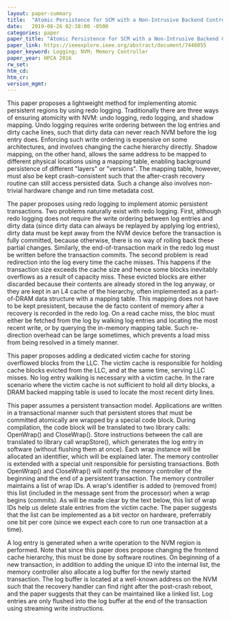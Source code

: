 ```yaml
---
layout: paper-summary
title:  "Atomic Persistence for SCM with a Non-Intrusive Backend Controller"
date:   2019-08-26 02:38:00 -0500
categories: paper
paper_title: "Atomic Persistence for SCM with a Non-Intrusive Backend Controller"
paper_link: https://ieeexplore.ieee.org/abstract/document/7446055
paper_keyword: Logging; NVM; Memory Controller
paper_year: HPCA 2016
rw_set: 
htm_cd: 
htm_cr: 
version_mgmt: 
---
```


This paper proposes a lightweight method for implementing atomic persistent regions by using redo logging. Traditionally
there are three ways of ensuring atomicity with NVM: undo logging, redo logging, and shadow mapping. Undo logging requires
write ordering between the log entries and dirty cache lines, such that dirty data can never reach NVM before the log
entry does. Enforcing such write ordering is expensive on some architectures, and involves changing the cache hierarchy
directly. Shadow mapping, on the other hand, allows the same address to be mapped to different physical locations using
a mapping table, enabling background persistence of different "layers" or "versions". The mapping table, however, must also
be kept crash-consistent such that the after-crash recovery routine can still access persisted data. Such a change also
involves non-trivial hardware change and run time metadata cost. 

The paper proposes using redo logging to implement atomic persistent transactions. Two problems naturally exist with 
redo logging. First, although redo logging does not require the write ordering between log entries and dirty data 
(since dirty data can always be replayed by applying log entries), dirty data must be kept away from the NVM device
before the transaction is fully committed, because otherwise, there is no way of rolling back these partial changes.
Similarly, the end-of-transaction mark in the redo log must be written before the transaction commits. The second problem
is read redirection into the log every time the cache misses. This happens if the transaction size exceeds the cache 
size and hence some blocks inevitably overflows as a result of capacity miss. These evicted blocks are either discarded 
because their contents are already stored in the log anyway, or they are kept in an L4 cache of the hierarchy, often
implemented as a part-of-DRAM data structure with a mapping table. This mapping does not have to be kept presistent,
because the de facto content of memory after a recovery is recorded in the redo log. On a read cache miss, the bloc must either
be fetched from the log by walking log entries and locating the most recent write, or by querying the in-memory 
mapping table. Such re-direction overhead can be large sometimes, which prevents a load miss from being resolved in
a timely manner.

This paper proposes adding a dedicated victim cache for storing overflowed blocks from the LLC. The victim cache is responsible
for holding cache blocks evicted from the LLC, and at the same time, serving LLC misses. No log entry walking is necessary
with a victim cache. In the rare scenario where the victim cache is not sufficient to hold all dirty blocks, a DRAM backed
mapping table is used to locate the most recent dirty lines. 

This paper assumes a persistent transaction model. Applications are written in a transactional manner such that persistent
stores that must be committed atomically are wrapped by a special code block. During compilation, the code block will be 
translated to two library calls: OpenWrap() and CloseWrap(). Store instructions between the call are translated to 
library call wrapStore(), which generates the log entry in software (without flushing them at once). Each wrap instance
will be allocated an identifier, which will be explained later. The memory controller is extended with a special unit
responsible for persisting transactions. Both OpenWrap() and CloseWrap() will notify the memory controller of the 
beginning and the end of a persistent transaction. The memory controller maintains a list of wrap IDs. A wrap's identifier
is added to (removed from) this list (included in the message sent from the processor) when a wrap begins (commits).
As will be made clear by the text below, this list of wrap IDs help us delete stale entries from the victim cache.
The paper suggests that the list can be implemented as a bit vector on hardware, preferrably one bit per core (since 
we expect each core to run one transaction at a time). 

A log entry is generated when a write operation to the NVM region is performed. Note that since this paper does propose
changing the frontend cache hierarchy, this must be done by software routines. On beginning of a new transaction, in addition
to adding the unique ID into the internal list, the memory controller also allocate a log buffer for the newly started 
transaction. The log buffer is located at a well-known address on the NVM such that the recovery handler can find right
after the post-crash reboot, and the paper suggests that they can be maintained like a linked list. Log entries are only
flushed into the log buffer at the end of the transaction using streaming write instructions. 